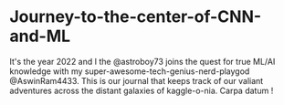 # <b> Journey-to-the-center-of-CNN-and-ML </b>
It's the year 2022 and I the @astroboy73 joins the quest for true ML/AI knowledge with my super-awesome-tech-genius-nerd-playgod @AswinRam4433. This is our journal that keeps track of our valiant adventures across the distant galaxies of kaggle-o-nia. Carpa datum !
